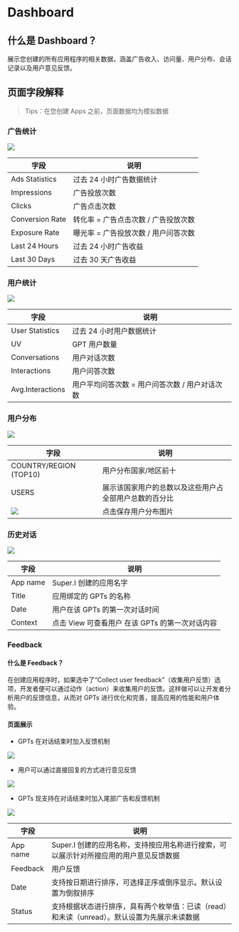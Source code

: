 <a name="h61wJ"></a>
# Dashboard
<a name="wNLFH"></a>
## 什么是 Dashboard？
展示您创建的所有应用程序的相关数据，涵盖广告收入、访问量、用户分布、会话记录以及用户意见反馈。
<a name="hBUfs"></a>
## 页面字段解释
> Tips：在您创建 Apps 之前，页面数据均为模拟数据

<a name="qkUiK"></a>
### 广告统计
![](https://intranetproxy.alipay.com/skylark/lark/0/2024/png/236735/1709016665936-6dde1a84-3f8c-4c60-af29-35fb5b76c195.png#clientId=u8a381aee-3d4d-4&from=paste&height=332&id=ua10acbd4&originHeight=664&originWidth=2222&originalType=binary&ratio=2&rotation=0&showTitle=false&size=535985&status=done&style=stroke&taskId=u3ec285b1-c9d3-4217-9243-859de22495d&title=&width=1111)

| **字段** | **说明** |
| --- | --- |
| Ads Statistics | 过去 24 小时广告数据统计 |
| Impressions | 广告投放次数 |
| Clicks | 广告点击次数 |
| Conversion Rate | 转化率 = 广告点击次数 / 广告投放次数 |
| Exposure Rate | 曝光率 = 广告投放次数 / 用户问答次数 |
| Last 24 Hours | 过去 24 小时广告收益 |
| Last 30 Days | 过去 30 天广告收益 |

<a name="qOJ58"></a>
### 用户统计
![](https://intranetproxy.alipay.com/skylark/lark/0/2024/png/236735/1709017175790-e05da7ba-8d91-47bb-b025-34165e8af96e.png#clientId=u8a381aee-3d4d-4&from=paste&height=523&id=u5d18d875&originHeight=1046&originWidth=2228&originalType=binary&ratio=2&rotation=0&showTitle=false&size=952787&status=done&style=stroke&taskId=u05c08ac0-bcb8-4712-bbab-809a01cfa9c&title=&width=1114)

| **字段** | **说明** |
| --- | --- |
| User Statistics | 过去 24 小时用户数据统计 |
| UV | GPT 用户数量 |
| Conversations | 用户对话次数 |
| Interactions | 用户问答次数 |
| Avg.Interactions | 用户平均问答次数 = 用户问答次数 / 用户对话次数 |

<a name="w0NaT"></a>
### 用户分布
![](https://intranetproxy.alipay.com/skylark/lark/0/2024/png/236735/1709017474816-830b020a-a25f-4854-afae-6bb3c1ad344e.png#clientId=u8a381aee-3d4d-4&from=paste&height=565&id=u2fd08406&originHeight=1130&originWidth=2224&originalType=binary&ratio=2&rotation=0&showTitle=false&size=1130923&status=done&style=stroke&taskId=ua268b1f9-5395-4c97-a3d9-872ba5fe615&title=&width=1112)

| **字段** | **说明** |
| --- | --- |
| COUNTRY/REGION (TOP10) | 用户分布国家/地区前十 |
| USERS | 展示该国家用户的总数以及这些用户占全部用户总数的百分比 |
| ![](https://intranetproxy.alipay.com/skylark/lark/0/2024/png/236735/1709017917831-0c71bc1c-f945-487a-9127-86dd98cdbf71.png#clientId=u8a381aee-3d4d-4&from=paste&height=29&id=uc571ac9c&originHeight=58&originWidth=56&originalType=binary&ratio=2&rotation=0&showTitle=false&size=6928&status=done&style=none&taskId=u6f4ad17e-1de5-4719-8955-9f53fbee381&title=&width=28) | 点击保存用户分布图片 |

<a name="qiTeA"></a>
### 历史对话
![](https://intranetproxy.alipay.com/skylark/lark/0/2024/png/236735/1709017687903-dd976896-b038-4649-bae5-439b2473b28e.png#clientId=u8a381aee-3d4d-4&from=paste&height=540&id=u5c02794c&originHeight=1080&originWidth=2220&originalType=binary&ratio=2&rotation=0&showTitle=false&size=751615&status=done&style=stroke&taskId=u54a41d04-04a8-4b4a-ba5a-b0aed0edaf9&title=&width=1110)

| **字段** | **说明** |
| --- | --- |
| App name | Super.I 创建的应用名字 |
| Title | 应用绑定的 GPTs 的名称 |
| Date | 用户在该 GPTs 的第一次对话时间 |
| Context | 点击 View 可查看用户 在该 GPTs 的第一次对话内容 |

<a name="nYwN0"></a>
### Feedback
<a name="CZp1T"></a>
#### 什么是 Feedback？
在创建应用程序时，如果选中了“Collect user feedback”（收集用户反馈）选项，开发者便可以通过动作（action）来收集用户的反馈。这样做可以让开发者分析用户的反馈信息，从而对 GPTs 进行优化和完善，提高应用的性能和用户体验。
<a name="ETU8g"></a>
#### 页面展示

- GPTs 在对话结束时加入反馈机制

![](https://intranetproxy.alipay.com/skylark/lark/0/2024/png/236735/1709603834354-d4d11ba6-1a8f-4e28-81ed-f31de66e138b.png#clientId=u4af658f2-2de9-4&from=paste&height=1434&id=u8ac93563&originHeight=1434&originWidth=1106&originalType=binary&ratio=2&rotation=0&showTitle=false&size=2140815&status=done&style=stroke&taskId=ub498686d-706a-4176-8d31-06a021971b1&title=&width=1106)

- 用户可以通过直接回复的方式进行意见反馈

![](https://intranetproxy.alipay.com/skylark/lark/0/2024/png/236735/1709553567588-33390281-8ec7-4677-b32d-ef60d80ce032.png#clientId=u4af658f2-2de9-4&from=paste&height=267&id=u87ccc29f&originHeight=398&originWidth=1118&originalType=binary&ratio=2&rotation=0&showTitle=false&size=234050&status=done&style=stroke&taskId=u601b2b8f-6944-4cb5-81aa-bc882431eea&title=&width=751)

- GPTs 现支持在对话结束时加入尾部广告和反馈机制

![](https://intranetproxy.alipay.com/skylark/lark/0/2024/png/236735/1709553513791-7f4743d0-6c01-4f68-896e-906bf4109b6d.png#clientId=u4af658f2-2de9-4&from=paste&height=256&id=ua713d8e1&originHeight=512&originWidth=2810&originalType=binary&ratio=2&rotation=0&showTitle=false&size=1661933&status=done&style=stroke&taskId=u68615205-ab1c-4937-babf-1d3fea756cf&title=Super.I%20%E9%A1%B5%E9%9D%A2&width=1405)

| **字段** | **说明** |
| --- | --- |
| App name | Super.I 创建的应用名称，支持按应用名称进行搜索，可以展示针对所搜应用的用户意见反馈数据 |
| Feedback | 用户反馈 |
| Date | 支持按日期进行排序，可选择正序或倒序显示。默认设置为倒叙排序 |
| Status | 支持根据状态进行排序，具有两个枚举值：已读（read）和未读（unread）。默认设置为先展示未读数据 |
